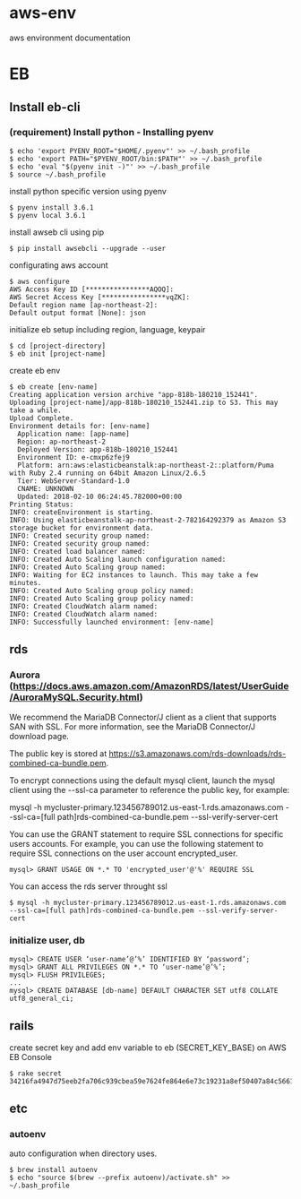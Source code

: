 # aws-env
aws environment documentation

# EB
## Install eb-cli
### (requirement) Install python - Installing pyenv
```
$ echo 'export PYENV_ROOT="$HOME/.pyenv"' >> ~/.bash_profile
$ echo 'export PATH="$PYENV_ROOT/bin:$PATH"' >> ~/.bash_profile
$ echo 'eval "$(pyenv init -)"' >> ~/.bash_profile
$ source ~/.bash_profile
```
install python specific version using pyenv
```
$ pyenv install 3.6.1
$ pyenv local 3.6.1
```
install awseb cli using pip
```
$ pip install awsebcli --upgrade --user
```
configurating aws account
```
$ aws configure
AWS Access Key ID [****************AQOQ]: 
AWS Secret Access Key [****************vqZK]: 
Default region name [ap-northeast-2]: 
Default output format [None]: json
```
initialize eb setup including region, language, keypair
```
$ cd [project-directory]
$ eb init [project-name]
```
create eb env
```
$ eb create [env-name]
Creating application version archive "app-818b-180210_152441".
Uploading [project-name]/app-818b-180210_152441.zip to S3. This may take a while.
Upload Complete.
Environment details for: [env-name]
  Application name: [app-name]
  Region: ap-northeast-2
  Deployed Version: app-818b-180210_152441
  Environment ID: e-cmxp6zfej9
  Platform: arn:aws:elasticbeanstalk:ap-northeast-2::platform/Puma with Ruby 2.4 running on 64bit Amazon Linux/2.6.5
  Tier: WebServer-Standard-1.0
  CNAME: UNKNOWN
  Updated: 2018-02-10 06:24:45.782000+00:00
Printing Status:
INFO: createEnvironment is starting.
INFO: Using elasticbeanstalk-ap-northeast-2-782164292379 as Amazon S3 storage bucket for environment data.
INFO: Created security group named: 
INFO: Created security group named: 
INFO: Created load balancer named: 
INFO: Created Auto Scaling launch configuration named: 
INFO: Created Auto Scaling group named: 
INFO: Waiting for EC2 instances to launch. This may take a few minutes.
INFO: Created Auto Scaling group policy named:
INFO: Created Auto Scaling group policy named:
INFO: Created CloudWatch alarm named: 
INFO: Created CloudWatch alarm named: 
INFO: Successfully launched environment: [env-name]
```
## rds
### Aurora (https://docs.aws.amazon.com/AmazonRDS/latest/UserGuide/AuroraMySQL.Security.html)
We recommend the MariaDB Connector/J client as a client that supports SAN with SSL. For more information, see the MariaDB Connector/J download page.

The public key is stored at https://s3.amazonaws.com/rds-downloads/rds-combined-ca-bundle.pem.

To encrypt connections using the default mysql client, launch the mysql client using the --ssl-ca parameter to reference the public key, for example:

mysql -h mycluster-primary.123456789012.us-east-1.rds.amazonaws.com --ssl-ca=[full path]rds-combined-ca-bundle.pem --ssl-verify-server-cert

You can use the GRANT statement to require SSL connections for specific users accounts. For example, you can use the following statement to require SSL connections on the user account encrypted_user.

```
mysql> GRANT USAGE ON *.* TO 'encrypted_user'@'%' REQUIRE SSL
```

You can access the rds server throught ssl
```
$ mysql -h mycluster-primary.123456789012.us-east-1.rds.amazonaws.com --ssl-ca=[full path]rds-combined-ca-bundle.pem --ssl-verify-server-cert
```
### initialize user, db
```
mysql> CREATE USER ‘user-name’@’%’ IDENTIFIED BY ‘password’;
mysql> GRANT ALL PRIVILEGES ON *.* TO ‘user-name’@’%’;
mysql> FLUSH PRIVILEGES;
...
mysql> CREATE DATABASE [db-name] DEFAULT CHARACTER SET utf8 COLLATE utf8_general_ci;
```

## rails
create secret key and add env variable to eb (SECRET_KEY_BASE) on AWS EB Console
```
$ rake secret
34216fa4947d75eeb2fa706c939cbea59e7624fe864e6e73c19231a8ef50407a84c5661a794719c07379c44809e05946621178b5d713b170b63fa8d781e791fc
```

## etc
### autoenv
auto configuration when directory uses.
```
$ brew install autoenv
$ echo "source $(brew --prefix autoenv)/activate.sh" >> ~/.bash_profile
```
